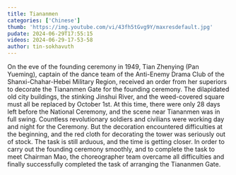 ```yaml
---
title: Tiananmen
categories: ['Chinese']
thumb: 'https://img.youtube.com/vi/43fh5tGvg9Y/maxresdefault.jpg'
pudate: 2024-06-29T17:55:15
videos: 2024-06-29-17-53-58
author: tin-sokhavuth
---
```

On the eve of the founding ceremony in 1949, Tian Zhenying (Pan Yueming), captain of the dance team of the Anti-Enemy Drama Club of the Shanxi-Chahar-Hebei Military Region, received an order from her superiors to decorate the Tiananmen Gate for the founding ceremony. The dilapidated old city buildings, the stinking Jinshui River, and the weed-covered square must all be replaced by October 1st. At this time, there were only 28 days left before the National Ceremony, and the scene near Tiananmen was in full swing. Countless revolutionary soldiers and civilians were working day and night for the Ceremony. But the decoration encountered difficulties at the beginning, and the red cloth for decorating the tower was seriously out of stock. The task is still arduous, and the time is getting closer. In order to carry out the founding ceremony smoothly, and to complete the task to meet Chairman Mao, the choreographer team overcame all difficulties and finally successfully completed the task of arranging the Tiananmen Gate.